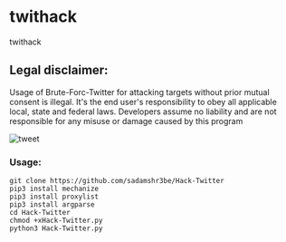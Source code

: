 # twithack
 twithack


## Legal disclaimer:

Usage of Brute-Forc-Twitter for attacking targets without prior mutual consent is illegal. It's the end user's responsibility to obey all applicable local, state and federal laws. Developers assume no liability and are not responsible for any misuse or damage caused by this program 

![tweet](https://www3.0zz0.com/2020/05/23/03/592467570.png)


### Usage:
```
git clone https://github.com/sadamshr3be/Hack-Twitter
pip3 install mechanize
pip3 install proxylist
pip3 install argparse
cd Hack-Twitter
chmod +xHack-Twitter.py
python3 Hack-Twitter.py

